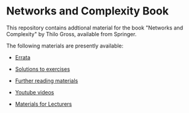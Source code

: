 # Networks and Complexity Book

This repository contains addtional material for the book "Networks and Complexity" by Thilo Gross, available from Springer. 

The following materials are presently available:
- [Errata](errata/errata.md)
- [Solutions to exercises](sol/solutions.md)
- [Further reading materials](further/further.md) 
- [Youtube videos](videos.md) 

- [Materials for Lecturers](lecturers/lecturers.md) 

